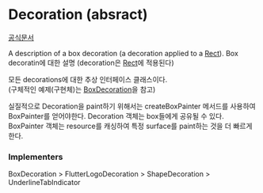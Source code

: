 # Decoration (absract)
[공식문서](https://api.flutter.dev/flutter/painting/Decoration-class.html) 

A description of a box decoration (a decoration applied to a [Rect](/Api%20Flutter/Rect.md)).
Box decoratin에 대한 설명 (decoration은 [Rect](/Api%20Flutter/Rect.md)에 적용된다)

모든 decorations에 대한 추상 인터페이스 클래스이다.  
(구체적인 예제(구현체)는 [BoxDecoration](/Api%20Flutter/BoxDecoration.md)을 참고)

실질적으로 Decoration을 paint하기 위해서는 createBoxPainter 메서드를 사용하여 BoxPainter를 얻어야한다. Decoration 객체는 box들에게 공유될 수 있다. BoxPainter 객체는 resource를 캐싱하여 특정 surface를 paint하는 것을 더 빠르게한다.

### Implementers
BoxDecoration > FlutterLogoDecoration > ShapeDecoration > UnderlineTabIndicator